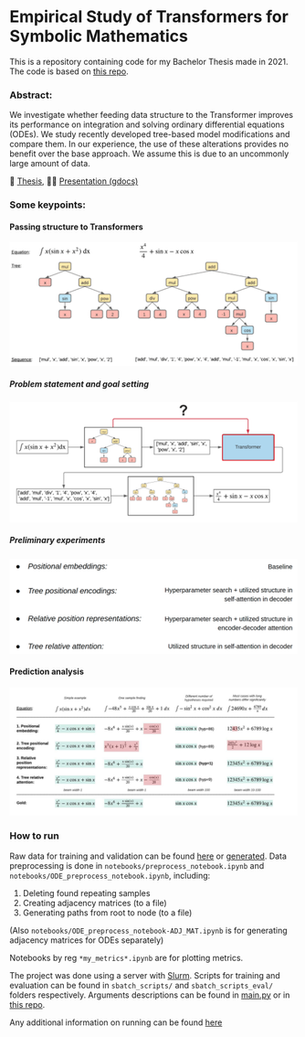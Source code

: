 # Empirical Study of Transformers for Symbolic Mathematics

This is a repository containing code for my Bachelor Thesis made in 2021. The code is based on [this repo](https://github.com/facebookresearch/SymbolicMathematics).

### Abstract:

We investigate whether feeding data structure to the Transformer improves its performance on integration and solving ordinary differential equations (ODEs). We study recently developed tree-based model modifications and compare them. In our experience, the use of these alterations provides no benefit over the base approach. We assume this is due to an uncommonly large amount of data.

📝 [Thesis](https://www.overleaf.com/read/rvncyyqjbbwz), 
👨‍🏫 [Presentation (gdocs)](https://docs.google.com/presentation/d/1CPpGKa_fV8VHdYyUlyoLdI4NnAnVilKW7imYqdCS-oc/edit?usp=sharing)

### Some keypoints:

#### Passing structure to Transformers
![alt text](https://github.com/Kirili4ik/SymbolicMathematics/blob/master/pictures/passing_structure.png)

##### Problem statement and goal setting
![alt text](https://github.com/Kirili4ik/SymbolicMathematics/blob/master/pictures/problem_goal.png)

##### Preliminary experiments
![alt text](https://github.com/Kirili4ik/SymbolicMathematics/blob/master/pictures/preliminary.png)

#### Prediction analysis
![alt text](https://github.com/Kirili4ik/SymbolicMathematics/blob/master/pictures/analysis.jpeg)


### How to run

Raw data for training and validation can be found [here](https://github.com/facebookresearch/SymbolicMathematics#datasets-and-trained-models) or [generated](https://github.com/facebookresearch/SymbolicMathematics#data-generation). 
Data preprocessing is done in `notebooks/preprocess_notebook.ipynb` and `notebooks/ODE_preprocess_notebook.ipynb`, including:
  1) Deleting found repeating samples
  2) Creating adjacency matrices (to a file)
  3) Generating paths from root to node (to a file)

(Also `notebooks/ODE_preprocess_notebook-ADJ_MAT.ipynb` is for generating adjacency matrices for ODEs separately)

Notebooks by reg `*my_metrics*.ipynb` are for plotting metrics.

The project was done using a server with [Slurm](https://slurm.schedmd.com/documentation.html). Scripts for training and evaluation can be found in `sbatch_scripts/` and `sbatch_scripts_eval/` folders respectively. Arguments descriptions can be found in [main.py](https://github.com/Kirili4ik/SymbolicMathematics/blob/master/main.py) or in [this repo](https://github.com/facebookresearch/SymbolicMathematics).


Any additional information on running can be found [here](https://github.com/facebookresearch/SymbolicMathematics)
